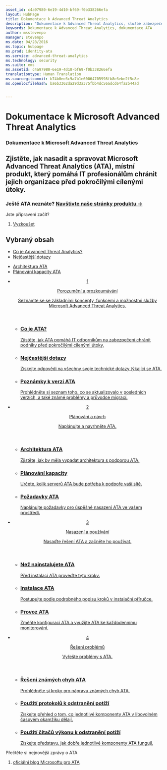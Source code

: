 ```yaml
---
asset_id: c4a97980-6e19-4d10-bf69-f0b338266efa
layout: HubPage
title: Dokumentace k Advanced Threat Analytics
description: "Dokumentace k Advanced Threat Analytics, službě zabezpečení Microsoftu"
keywords: Dokumentace k Advanced Threat Analytics, dokumentace ATA
author: msstevenpo
manager: stevenpo
ms.date: 04/28/2016
ms.topic: hubpage
ms.prod: identity-ata
ms.service: advanced-threat-analytics
ms.technology: security
ms.suite: ems
ms.assetid: c4a97980-6e19-4d10-bf69-f0b338266efa
translationtype: Human Translation
ms.sourcegitcommit: b74b0ee3c9a7b1e60064705998fb8e3ebe2f5c8e
ms.openlocfilehash: ba6b3362da29d3a375fbb4dc56adcd64fa2b44ad


---
```

# Dokumentace k Microsoft Advanced Threat Analytics
<article id="main">
    <section id="hero-content">
      <h1>Dokumentace k Microsoft Advanced Threat Analytics</h1>
      <h2>Zjistěte, jak nasadit a spravovat Microsoft Advanced Threat Analytics (ATA), místní produkt, který pomáhá IT profesionálům chránit jejich organizace před pokročilými cílenými útoky.</h2>
      <h3>Ještě ATA neznáte? <a href="http://go.microsoft.com/fwlink/?LinkId=816859" target="_blank">Navštivte naše stránky produktu &rarr;</a></h3>
    </section>
    <aside class="alert section-border">
      <p>Jste připravení začít?</p>
      <ol class="action-list">
        <li><a href="https://www.microsoft.com/evalcenter/evaluate-microsoft-advanced-threat-analytics" target="_blank" class="button-bordered button-translucent">Vyzkoušet</a></li>
      </ol>
    </aside>
    <section id="featured" class="container">
      <h2 class="section-heading"><span class="icon icon-warning"></span> Vybraný obsah</h2>
      <div class="features row">
        <ul class="column column-half">
          <li><a href="/advanced-threat-analytics/understand-explore/what-is-ata">Co je Advanced Threat Analytics?</a></li>
          <li><a href="/advanced-threat-analytics/understand-explore/ata-technical-faq">Nejčastější dotazy</a></li>
        </ul>
        <ul class="column column-half">
          <li><a href="/advanced-threat-analytics/plan-design/ata-architecture">Architektura ATA</a></li>
          <li><a href="/advanced-threat-analytics/plan-design/ata-capacity-planning">Plánování kapacity ATA</a></li>        </ul>
      </div>
    </section>
    <div id="journeys">
      <section class="container">
        <ul class="journeys-list">
          <li class="journey-step">
            <header class="journey-step-header row">
              <a href="/advanced-threat-analytics/understand-explore/what-is-ata">
                <div class="title column-third">
                  <span class="step-number">1</span>
                  <p>Porozumění a prozkoumávání</p>
                </div>
                <p class="description column-two-thirds">Seznamte se se základními koncepty, funkcemi a možnostmi služby Microsoft Advanced Threat Analytics.
                </p>
              </a>
            </header>
            <section class="journey-step-elements content">
              <ul class="row">
                <li class="column-third">
                  <a href="/advanced-threat-analytics/understand-explore/what-is-ata">
                    <h3>Co je ATA?</h3>
                    <p>Zjistěte, jak ATA pomáhá IT odborníkům na zabezpečení chránit podniky před pokročilými cílenými útoky.</p>
                  </a>
                </li>
                <li class="column-third">
                  <a href="/advanced-threat-analytics/understand-explore/ata-technical-faq">
                    <h3>Nejčastější dotazy</h3>
                    <p>Získejte odpovědi na všechny svoje technické dotazy týkající se ATA.</p>
                  </a>
                </li>
                <li class="column-third">
                  <a href="/advanced-threat-analytics/understand-explore/ata-release-notes">
                    <h3>Poznámky k verzi ATA</h3>
                    <p>Prohlédněte si seznam toho, co se aktualizovalo v posledních verzích, a také známé problémy a průvodce migrací.</p>
                  </a>
                </li>
              </ul>
            </section>
          </li>
          <li class="journey-step">
            <header class="journey-step-header row">
              <a href="/advanced-threat-analytics/plan-design/ata-architecture">
                <div class="title column-third">
                  <span class="step-number">2</span>
                  <p>Plánování a návrh</p>
                </div>
                <p class="description column-two-thirds">Naplánujte a navrhněte ATA.
                </p>
              </a>
            </header>
            <section class="journey-step-elements content">
              <ul class="row">
                <li class="column-third">
                  <a href="/advanced-threat-analytics/plan-design/ata-architecture">
                    <h3>Architektura ATA</h3>
                    <p>Zjistěte, jak by měla vypadat architektura s podporou ATA.</p>
                  </a>
                </li>
                <li class="column-third">
                  <a href="/advanced-threat-analytics/plan-design/ata-capacity-planning">
                    <h3>Plánování kapacity</h3>
                    <p>Určete, kolik serverů ATA bude potřeba k podpoře vaší sítě.</p>
                  </a>
                </li>
                <li class="column-third">
                  <a href="/advanced-threat-analytics/plan-design/ata-prerequisites">
                    <h3>Požadavky ATA</h3>
                    <p>Naplánujte požadavky pro úspěšné nasazení ATA ve vašem prostředí.</p>
                  </a>
                </li>
              </ul>
            </section>
          </li>
          <li class="journey-step">
            <header class="journey-step-header row">
              <a href="/advanced-threat-analytics/deploy-use/preinstall-ata">
                <div class="title column-third">
                  <span class="step-number">3</span>
                  <p>Nasazení a používání</p>
                </div>
                <p class="description column-two-thirds">Nasaďte řešení ATA a začněte ho používat.
                </p>
              </a>
            </header>
            <section class="journey-step-elements content">
              <ul class="row">
                <li class="column-third">
                  <a href="/advanced-threat-analytics/deploy-use/preinstall-ata">
                    <h3>Než nainstalujete ATA</h3>
                    <p>Před instalací ATA proveďte tyto kroky.</p>
                  </a>
                </li>
                <li class="column-third">
                  <a href="/advanced-threat-analytics/deploy-use/install-ata">
                    <h3>Instalace ATA</h3>
                    <p>Postupujte podle podrobného popisu kroků v instalační příručce.</p>
                  </a>
                </li>
                <li class="column-third">
                  <a href="/advanced-threat-analytics/deploy-use/operate-ata">
                    <h3>Provoz ATA</h3>
                    <p>Změňte konfiguraci ATA a využijte ATA ke každodennímu monitorování.</p>
                  </a>
                </li>
            </section>
          </li>
          <li class="journey-step">
            <header class="journey-step-header row">
              <a href="/advanced-threat-analytics/troubleshoot/troubleshooting-ata-known-errors">
                <div class="title column-third">
                  <span class="step-number">4</span>
                  <p>Řešení problémů</p>
                </div>
                <p class="description column-two-thirds">Vyřešte problémy s ATA.
                </p>
              </a>
            </header>
            <section class="journey-step-elements content">
              <ul class="row">
                <li class="column-third">
                  <a href="/advanced-threat-analytics/troubleshoot/troubleshooting-ata-known-errors">
                    <h3>Řešení známých chyb ATA</h3>
                    <p>Prohlédněte si kroky pro nápravu známých chyb ATA.</p>
                  </a>
                </li>
                <li class="column-third">
                  <a href="/advanced-threat-analytics/troubleshoot/troubleshooting-ata-using-logs">
                    <h3>Použití protokolů k odstranění potíží</h3>
                    <p>Získejte přehled o tom, co jednotlivé komponenty ATA v libovolném časovém okamžiku dělají.</p>
                  </a>
                </li>
                <li class="column-third">
                  <a href="/advanced-threat-analytics/troubleshoot/troubleshooting-ata-using-perf-counters">
                    <h3>Použití čítačů výkonu k odstranění potíží</h3>
                    <p>Získejte představu, jak dobře jednotlivé komponenty ATA fungují.</p>
                  </a>
                </li>
              </ul>
            </section>
          </li>
        </ul>
      </section>
    </div>
    <aside class="alert alert-social">
      <p>Přečtěte si nejnovější zprávy o ATA</p>
      <ol class="action-list">
        <li><a href="http://blogs.technet.com/b/ata/" target="_blank" class="button-bordered button-translucent">oficiální blog Microsoftu pro ATA</a></li>
      </ol>
    </aside>
</article>



<!--HONumber=Jul16_HO3-->


